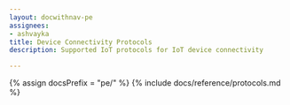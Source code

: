 ```yaml
---
layout: docwithnav-pe
assignees:
- ashvayka
title: Device Connectivity Protocols
description: Supported IoT protocols for IoT device connectivity

---
```


{% assign docsPrefix = "pe/" %}
{% include docs/reference/protocols.md %}
